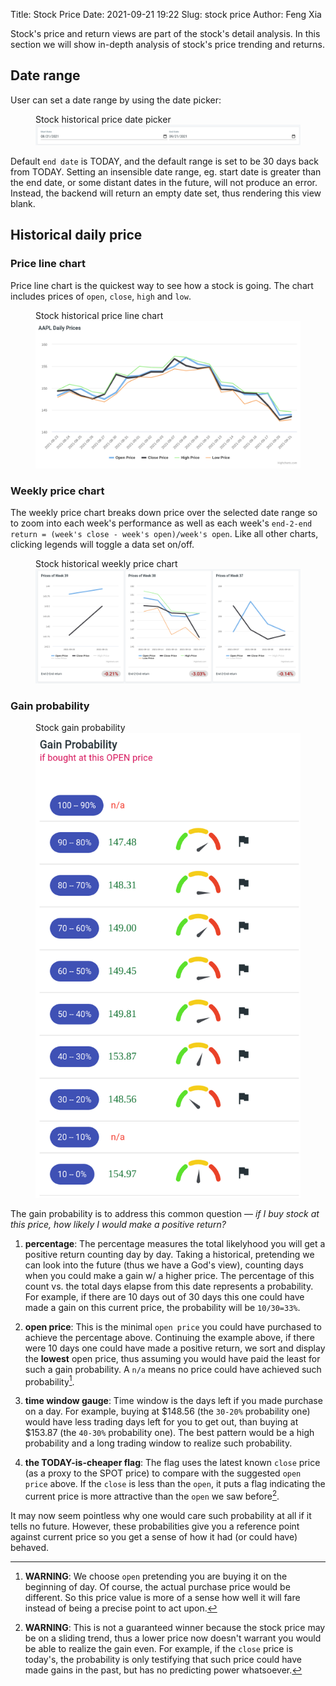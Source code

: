 Title: Stock Price
Date: 2021-09-21 19:22
Slug: stock price
Author: Feng Xia

Stock's price and return views are part of the stock's detail
analysis. In this section we will show in-depth analysis of stock's
price trending and returns.

## Date range

User can set a date range by using the date picker:

<figure class="col s12">
    <figcaption>Stock historical price date picker</figcaption>
    <img src="images/stock%20date%20picker.png"/>
</figure>

Default `end date` is TODAY, and the default range is set to be
30 days back from TODAY. Setting an insensible date range, eg. start
date is greater than the end date, or some distant dates in the
future, will not produce an error. Instead, the backend will return
an empty date set, thus rendering this view blank.

## Historical daily price

### Price line chart

Price line chart is the quickest way to see how a stock is going. The
chart includes prices of `open`, `close`, `high` and `low`.

<figure class="col s12">
    <figcaption>Stock historical price line chart</figcaption>
    <img src="images/stock%20price%20chart.png"/>
</figure>

### Weekly price chart

The weekly price chart breaks down price over the selected date range
so to zoom into each week's performance as well as each week's
`end-2-end return = (week's close - week's open)/week's open`. Like
all other charts, clicking legends will toggle a data set on/off.

<figure class="col s12">
    <figcaption>Stock historical weekly price chart</figcaption>
    <img src="images/stock%20price%20chart%20weekly.png"/>
</figure>

### Gain probability

<figure class="col l6 m7 s12">
    <figcaption>Stock gain probability</figcaption>
    <img src="images/stock%20price%20gain%20probability.png"/>
</figure>

The gain probability is to address this common question &mdash; _if I
buy stock at this price, how likely I would make a positive return?_


1. **percentage**: The percentage measures the total likelyhood you
  will get a positive return counting day by day. Taking a historical,
  pretending we can look into the future (thus we have a God's view),
  counting days when you could make a gain w/ a higher price. The
  percentage of this count vs. the total days elapse from this date
  represents a probability. For example, if there are 10 days out of
  30 days this one could have made a gain on this current price, the
  probability will be `10/30=33%`.

2. **open price**: This is the minimal `open price` you could have
  purchased to achieve the percentage above. Continuing the example
  above, if there were 10 days one could have made a positive return,
  we sort and display the **lowest** open price, thus assuming you
  would have paid the least for such a gain probability. A `n/a` means
  no price could have achieved such probability[^2].


3. **time window gauge**: Time window is the days left if you made
  purchase on a day. For example, buying at $148.56 (the `30-20%`
  probability one) would have less trading days left for you to get
  out, than buying at $153.87 (the `40-30%` probability one). The best
  pattern would be a high probability and a long trading window
  to realize such probability.

4. **the TODAY-is-cheaper flag**: The flag uses the latest known
  `close` price (as a proxy to the SPOT price) to compare with the
  suggested `open price` above. If the `close` is less than the
  `open`, it puts a flag indicating the current price is more
  attractive than the `open` we saw before[^3].


It may now seem pointless why one would care such probability at all
if it tells no future. However, these probabilities give you a
reference point against current price so you get a sense of how it had
(or could have) behaved.


[^2]: **WARNING**: We choose `open` pretending you are buying it on the
    beginning of day. Of course, the actual purchase price would be
    different. So this price value is more of a sense how well it will
    fare instead of being a precise point to act upon.

[^3]: **WARNING**: This is not a guaranteed winner because the stock price may be
    on a sliding trend, thus a lower price now doesn't warrant you
    would be able to realize the gain even. For example, if the
    `close` price is today's, the probability is only testifying that
    such price could have made gains in the past, but has no
    predicting power whatsoever.

